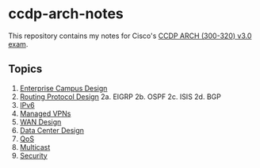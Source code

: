 # ccdp-arch-notes
This repository contains my notes for Cisco's [CCDP ARCH (300-320) v3.0 exam](https://www.cisco.com/c/en/us/training-events/training-certifications/exams/current-list/arch-300-320.html).

## Topics
1. [Enterprise Campus Design](/enterprise-campus-design.md)
2. [Routing Protocol Design](/routing-protocol-design.md)
  2a. EIGRP
  2b. OSPF
  2c. ISIS
  2d. BGP
3. [IPv6](/ipv6.md)
4. [Managed VPNs](/managed-vpns.md)
5. [WAN Design](/wan-design.md)
6. [Data Center Design](/data-center-design.md)
7. [QoS](/qos.md)
8. [Multicast](/multicast.md)
9. [Security](/security.md)
